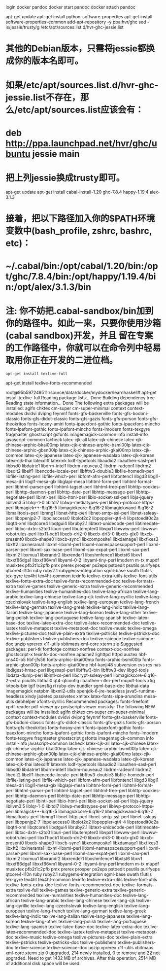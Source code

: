 
login docker pandoc
docker start pandoc
docker attach pandoc

 apt-get update
 apt-get install python-software-properties
 apt-get install software-properties-common 
 add-apt-repository -y ppa:hvr/ghc
 sed -is/jessie/trusty/g /etc/apt/sources.list.d/hvr-ghc-jessie.list
#  其他的Debian版本，只需将jessie都换成你的版本名即可。
#
#  如果/etc/apt/sources.list.d/hvr-ghc-jessie.list不存在，那么/etc/apt/sources.list应该会有：
#  
#  deb http://ppa.launchpad.net/hvr/ghc/ubuntu jessie main
#
#  把上列jessie换成trusty即可。
 apt-get update
 apt-get install cabal-install-1.20 ghc-7.8.4 happy-1.19.4 alex-3.1.3

#  接着，把以下路径加入你的$PATH环境变数中(bash_profile, zshrc, bashrc, etc)：
#
#  ~/.cabal/bin:/opt/cabal/1.20/bin:/opt/ghc/7.8.4/bin:/opt/happy/1.19.4/bin:/opt/alex/3.1.3/bin
#  注: 你不妨把.cabal-sandbox/bin加到你的路径中。如此一来，只要你使用沙箱(cabal sandbox)开发，并且 留在专案的工作路径中，你就可以在命令列中轻易取用你正在开发的二进位档。

    apt-get install texlive-full
   apt-get install texlive-fonts-recommended























































































































root@95b597249511:/source/data/docker/mydocker/learnhaskell# apt-get install texlive-full
Reading package lists... Done
Building dependency tree       
Reading state information... Done
The following extra packages will be installed:
  aglfn chktex cm-super cm-super-minimal context context-modules dvidvi dvipng feynmf fonts-gfs-baskerville
  fonts-gfs-bodoni-classic fonts-gfs-didot-classic fonts-gfs-gazis fonts-gfs-porson fonts-gfs-theokritos
  fonts-hosny-amiri fonts-ipaexfont-gothic fonts-ipaexfont-mincho fonts-ipafont-gothic fonts-ipafont-mincho
  fonts-lmodern fonts-texgyre fragmaster ghostscript gsfonts imagemagick-common info install-info javascript-common
  lacheck latex-cjk-all latex-cjk-chinese latex-cjk-chinese-arphic-bkai00mp latex-cjk-chinese-arphic-bsmi00lp
  latex-cjk-chinese-arphic-gbsn00lp latex-cjk-chinese-arphic-gkai00mp latex-cjk-common latex-cjk-japanese
  latex-cjk-japanese-wadalab latex-cjk-korean latex-cjk-thai latexdiff latexmk lcdf-typetools libaudio2
  libauthen-sasl-perl libbsd0 libdatrie1 libdrm-intel1 libdrm-nouveau2 libdrm-radeon1 libdrm2 libedit2 libelf1
  libencode-locale-perl libfftw3-double3 libfile-homedir-perl libfile-listing-perl libfile-which-perl libfont-afm-perl
  libfontenc1 libgd3 libgl1-mesa-dri libgl1-mesa-glx libglapi-mesa libhtml-form-perl libhtml-format-perl
  libhtml-parser-perl libhtml-tagset-perl libhtml-tree-perl libhttp-cookies-perl libhttp-daemon-perl libhttp-date-perl
  libhttp-message-perl libhttp-negotiate-perl libintl-perl libio-html-perl libio-socket-ssl-perl libjs-jquery libllvm3.5
  liblqr-1-0 libltdl7 liblwp-mediatypes-perl liblwp-protocol-https-perl libmagick++-6.q16-5 libmagickcore-6.q16-2
  libmagickwand-6.q16-2 libmailtools-perl libmng1 libnet-http-perl libnet-smtp-ssl-perl libnet-ssleay-perl libopenjp2-7
  libpciaccess0 libplot2c2 libpoppler-qt4-4 libpstoedit0c2a libqt4-xml libqtcore4 libqtgui4 libruby2.1
  libtext-unidecode-perl libtimedate-perl libtxc-dxtn-s2tc0 liburi-perl libutempter0 libvpx1 libwww-perl
  libwww-robotrules-perl libx11-xcb1 libxcb-dri2-0 libxcb-dri3-0 libxcb-glx0 libxcb-present0 libxcb-shape0 libxcb-sync1
  libxcomposite1 libxdamage1 libxfixes3 libxft2 libxinerama1 libxml-libxml-perl libxml-namespacesupport-perl
  libxml-parser-perl libxml-sax-base-perl libxml-sax-expat-perl libxml-sax-perl libxml2 libxmuu1 libxrandr2 libxrender1
  libxshmfence1 libxtst6 libxv1 libxxf86dga1 libxxf86vm1 libyaml-0-2 libyaml-tiny-perl lmodern m-tx mupdf musixtex
  pfb2t1c2pfb pmx prerex prosper ps2eps pstoedit psutils purifyeps qtcore4-l10n ruby ruby2.1 rubygems-integration
  sgml-base swath t1utils tex-gyre tex4ht tex4ht-common texinfo texlive-extra-utils texlive-font-utils
  texlive-fonts-extra-doc texlive-fonts-recommended-doc texlive-formats-extra texlive-games texlive-generic-extra
  texlive-generic-recommended texlive-humanities texlive-humanities-doc texlive-lang-african texlive-lang-arabic
  texlive-lang-chinese texlive-lang-cjk texlive-lang-cyrillic texlive-lang-czechslovak texlive-lang-english
  texlive-lang-european texlive-lang-french texlive-lang-german texlive-lang-greek texlive-lang-indic
  texlive-lang-italian texlive-lang-japanese texlive-lang-korean texlive-lang-other texlive-lang-polish
  texlive-lang-portuguese texlive-lang-spanish texlive-latex-base-doc texlive-latex-extra-doc
  texlive-latex-recommended-doc texlive-luatex texlive-metapost texlive-metapost-doc texlive-music texlive-omega
  texlive-pictures-doc texlive-plain-extra texlive-pstricks texlive-pstricks-doc texlive-publishers
  texlive-publishers-doc texlive-science texlive-science-doc unzip vprerex x11-utils xbitmaps xml-core xterm zip
Suggested packages:
  perl-tk fontforge context-nonfree context-doc-nonfree ghostscript-x texinfo-doc-nonfree apache2 lighttpd httpd auctex
  hbf-cns40-b5 hbf-jfs56 fonts-arphic-bkai00mp fonts-arphic-bsmi00lp fonts-arphic-gbsn00lp fonts-arphic-gkai00mp
  hbf-kanji48 subversion cvs rcs nas libdigest-hmac-perl libgssapi-perl libfftw3-bin libfftw3-dev libgd-tools
  libdata-dump-perl libintl-xs-perl libcrypt-ssleay-perl libmagickcore-6.q16-2-extra pciutils libthai0 qt4-qtconfig
  libauthen-ntlm-perl mupdf-tools xfig ivtools-bin tgif transfig ri ruby-dev bundler sgml-base-doc libthai-data
  imagemagick netpbm libxml2-utils openjdk-6-jre-headless java5-runtime-headless xindy jadetex passivetex xmltex
  latex-fonts-sipa-arundina mesa-utils debhelper xfonts-cyrillic
Recommended packages:
  fonts-freefont xpdf-reader pdf-viewer gv postscript-viewer musixlyr
The following NEW packages will be installed:
  aglfn chktex cm-super cm-super-minimal context context-modules dvidvi dvipng feynmf fonts-gfs-baskerville
  fonts-gfs-bodoni-classic fonts-gfs-didot-classic fonts-gfs-gazis fonts-gfs-porson fonts-gfs-theokritos
  fonts-hosny-amiri fonts-ipaexfont-gothic fonts-ipaexfont-mincho fonts-ipafont-gothic fonts-ipafont-mincho
  fonts-lmodern fonts-texgyre fragmaster ghostscript gsfonts imagemagick-common info install-info javascript-common
  lacheck latex-cjk-all latex-cjk-chinese latex-cjk-chinese-arphic-bkai00mp latex-cjk-chinese-arphic-bsmi00lp
  latex-cjk-chinese-arphic-gbsn00lp latex-cjk-chinese-arphic-gkai00mp latex-cjk-common latex-cjk-japanese
  latex-cjk-japanese-wadalab latex-cjk-korean latex-cjk-thai latexdiff latexmk lcdf-typetools libaudio2
  libauthen-sasl-perl libbsd0 libdatrie1 libdrm-intel1 libdrm-nouveau2 libdrm-radeon1 libdrm2 libedit2 libelf1
  libencode-locale-perl libfftw3-double3 libfile-homedir-perl libfile-listing-perl libfile-which-perl libfont-afm-perl
  libfontenc1 libgd3 libgl1-mesa-dri libgl1-mesa-glx libglapi-mesa libhtml-form-perl libhtml-format-perl
  libhtml-parser-perl libhtml-tagset-perl libhtml-tree-perl libhttp-cookies-perl libhttp-daemon-perl libhttp-date-perl
  libhttp-message-perl libhttp-negotiate-perl libintl-perl libio-html-perl libio-socket-ssl-perl libjs-jquery libllvm3.5
  liblqr-1-0 libltdl7 liblwp-mediatypes-perl liblwp-protocol-https-perl libmagick++-6.q16-5 libmagickcore-6.q16-2
  libmagickwand-6.q16-2 libmailtools-perl libmng1 libnet-http-perl libnet-smtp-ssl-perl libnet-ssleay-perl libopenjp2-7
  libpciaccess0 libplot2c2 libpoppler-qt4-4 libpstoedit0c2a libqt4-xml libqtcore4 libqtgui4 libruby2.1
  libtext-unidecode-perl libtimedate-perl libtxc-dxtn-s2tc0 liburi-perl libutempter0 libvpx1 libwww-perl
  libwww-robotrules-perl libx11-xcb1 libxcb-dri2-0 libxcb-dri3-0 libxcb-glx0 libxcb-present0 libxcb-shape0 libxcb-sync1
  libxcomposite1 libxdamage1 libxfixes3 libxft2 libxinerama1 libxml-libxml-perl libxml-namespacesupport-perl
  libxml-parser-perl libxml-sax-base-perl libxml-sax-expat-perl libxml-sax-perl libxml2 libxmuu1 libxrandr2 libxrender1
  libxshmfence1 libxtst6 libxv1 libxxf86dga1 libxxf86vm1 libyaml-0-2 libyaml-tiny-perl lmodern m-tx mupdf musixtex
  pfb2t1c2pfb pmx prerex prosper ps2eps pstoedit psutils purifyeps qtcore4-l10n ruby ruby2.1 rubygems-integration
  sgml-base swath t1utils tex-gyre tex4ht tex4ht-common texinfo texlive-extra-utils texlive-font-utils
  texlive-fonts-extra-doc texlive-fonts-recommended-doc texlive-formats-extra texlive-full texlive-games
  texlive-generic-extra texlive-generic-recommended texlive-humanities texlive-humanities-doc texlive-lang-african
  texlive-lang-arabic texlive-lang-chinese texlive-lang-cjk texlive-lang-cyrillic texlive-lang-czechslovak
  texlive-lang-english texlive-lang-european texlive-lang-french texlive-lang-german texlive-lang-greek
  texlive-lang-indic texlive-lang-italian texlive-lang-japanese texlive-lang-korean texlive-lang-other
  texlive-lang-polish texlive-lang-portuguese texlive-lang-spanish texlive-latex-base-doc texlive-latex-extra-doc
  texlive-latex-recommended-doc texlive-luatex texlive-metapost texlive-metapost-doc texlive-music texlive-omega
  texlive-pictures-doc texlive-plain-extra texlive-pstricks texlive-pstricks-doc texlive-publishers
  texlive-publishers-doc texlive-science texlive-science-doc unzip vprerex x11-utils xbitmaps xml-core xterm zip
0 upgraded, 214 newly installed, 0 to remove and 22 not upgraded.
Need to get 1432 MB of archives.
After this operation, 2514 MB of additional disk space will be used.
